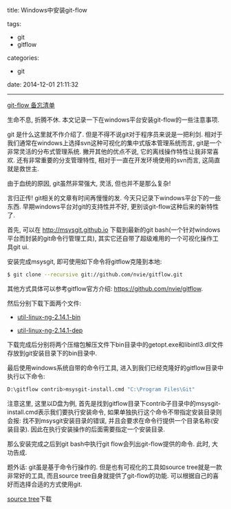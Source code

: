 title: Windows中安装git-flow

tags:

  - git
  - gitflow

categories:
  - git

date: 2014-12-01 21:11:32

---

[git-flow 备忘清单](http://danielkummer.github.io/git-flow-cheatsheet/index.zh_CN.html)

生命不息, 折腾不休. 本文记录一下在windows平台安装git-flow的一些注意事项.

git 是什么这里就不作介绍了. 但是不得不说git对于程序员来说是一把利剑. 相对于我们通常在windows上选择svn这种可视化的集中式版本管理系统而言, git是一个非常灵活的分布式管理系统. 撇开其他的优点不说, 它的离线操作特性让我非常喜欢. 还有非常重要的分支管理特性, 相对于一直在开发环境使用的svn而言, 这简直就是救世主.

由于血统的原因, git虽然非常强大, 灵活, 但也并不是那么复杂!

言归正传! git相关的文章有时间再慢慢的发. 今天只记录下windows平台下的一些东西. 早期windows平台对git的支持性并不好, 更别谈git-flow这种后来的新特性了.

首先, 可以在 http://msysgit.github.io 下载到最新的git bash(一个针对windows平台而封装的git命令行管理工具), 其实它还自带了超级难用的一个可视化操作工具git ui.

安装完成msysgit, 即可使用如下命令将gitflow克隆到本地:

```bash
$ git clone --recursive git://github.com/nvie/gitflow.git
```

其他方式具体可以参考gitflow官方介绍: https://github.com/nvie/gitflow.

然后分别下载下面两个文件:

*	[util-linux-ng-2.14.1-bin](http://sourceforge.net/projects/gnuwin32/files/util-linux/2.14.1/util-linux-ng-2.14.1-bin.zip/download)

*	[util-linux-ng-2.14.1-dep](http://sourceforge.net/projects/gnuwin32/files/util-linux/2.14.1/util-linux-ng-2.14.1-dep.zip/download)

下载完成后分别将两个压缩包解压文件下bin目录中的getopt.exe和libintl3.dll文件存放到git安装目录下的bin目录中.

最后使用windows系统自带的命令行工具, 进入到我们已经克隆好的gitflow目录中执行以下命令:

```bash
D:\gitflow contrib>msysgit-install.cmd "C:\Program Files\Git"
```

注意这里, 这里以D盘为例, 首先是找到gitflow目录下contrib子目录中的msysgit-install.cmd表示我们要执行安装命令, 如果单独执行这个命令不带指定安装目录则会报: 找不到msysgit安装目录的错误, 并且会要求在命令行提供一个目录名称(安装目录). 因此在执行安装操作的后面需要指定一个安装目录.

那么安装完成之后到git bash中执行git flow会列出git-flow提供的命令. 此时, 大功告成.

题外话: git虽是基于命令行操作的. 但是也有可视化的工具如source tree就是一款非常好的工具, 而且source tree自身就提供了git-flow的功能. 可以根据自己的喜好而选择合适的方式使用git.

[source tree](http://www.sourcetreeapp.com/)下载


<!-- more -->